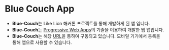 Blue Couch App
===
* **Blue-Couch**는 Like Lion 해커톤 프로젝트를 통해 개발하게 된 앱 입니다.
* **Blue-Couch**는 [Progressive Web Apps](https://developers.google.com/web/progressive-web-apps/)의 기술을 이용하여 개발한 웹 앱입니다.
* **Blue-Couch**는 해당 [URL](https://likelion-ksu.github.io/Blue-Couch)을 통하여 구동되고 있습니다. 모바일 기기에서 등록을 통해 앱으로 사용할 수 있습니다.   
